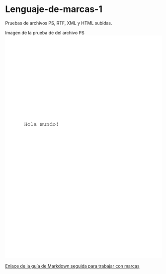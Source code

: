 # Lenguaje-de-marcas-1
Pruebas de archivos PS, RTF, XML y HTML subidas.

Imagen de la prueba de del archivo PS
![alt text](https://github.com/ALMR94/Lenguaje-de-marcas-1/blob/master/prueba%20PS.jpg "Prueba PS")

[Enlace de la guía de Markdown seguida para trabajar con marcas](https://github.com/adam-p/markdown-here/wiki/Markdown-Cheatsheet)
